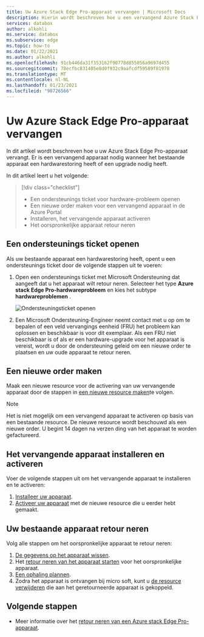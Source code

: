 ```yaml
---
title: Uw Azure Stack Edge Pro-apparaat vervangen | Microsoft Docs
description: Hierin wordt beschreven hoe u een vervangend Azure Stack Edge Pro-apparaat ophaalt.
services: databox
author: alkohli
ms.service: databox
ms.subservice: edge
ms.topic: how-to
ms.date: 01/22/2021
ms.author: alkohli
ms.openlocfilehash: 91cb446da31f353162f90778d855056a9697d455
ms.sourcegitcommit: 78ecfbc831405e8d0f932c9aafcdf59589f81978
ms.translationtype: MT
ms.contentlocale: nl-NL
ms.lasthandoff: 01/23/2021
ms.locfileid: "98726566"
---
```

# <a name="replace-your-azure-stack-edge-pro-device"></a>Uw Azure Stack Edge Pro-apparaat vervangen

In dit artikel wordt beschreven hoe u uw Azure Stack Edge Pro-apparaat vervangt. Er is een vervangend apparaat nodig wanneer het bestaande apparaat een hardwarestoring heeft of een upgrade nodig heeft. 


In dit artikel leert u het volgende:

> [!div class="checklist"]
>
> * Een ondersteunings ticket voor hardware-probleem openen
> * Een nieuwe order maken voor een vervangend apparaat in de Azure Portal
> * Installeren, het vervangende apparaat activeren
> * Het oorspronkelijke apparaat retour neren

## <a name="open-a-support-ticket"></a>Een ondersteunings ticket openen

Als uw bestaande apparaat een hardwarestoring heeft, opent u een ondersteunings ticket door de volgende stappen uit te voeren:

1. Open een ondersteunings ticket met Microsoft Ondersteuning dat aangeeft dat u het apparaat wilt retour neren. Selecteer het type **Azure stack Edge Pro-hardwareprobleem** en kies het subtype **hardwareproblemen** .  

    ![Ondersteuningsticket openen](media/azure-stack-edge-replace-device/open-support-ticket-1.png)  

2. Een Microsoft Ondersteuning-Engineer neemt contact met u op om te bepalen of een veld vervangings eenheid (FRU) het probleem kan oplossen en beschikbaar is voor dit exemplaar. Als een FRU niet beschikbaar is of als er een hardware-upgrade voor het apparaat is vereist, wordt u door de ondersteuning geleid om een nieuwe order te plaatsen en uw oude apparaat te retour neren.

## <a name="create-a-new-order"></a>Een nieuwe order maken

Maak een nieuwe resource voor de activering van uw vervangende apparaat door de stappen in [een nieuwe resource maken](azure-stack-edge-gpu-deploy-prep.md#create-a-new-resource)te volgen.

> [!NOTE]
> Het is niet mogelijk om een vervangend apparaat te activeren op basis van een bestaande resource. De nieuwe resource wordt beschouwd als een nieuwe order. U begint 14 dagen na verzen ding van het apparaat te worden gefactureerd.

## <a name="install-and-activate-the-replacement-device"></a>Het vervangende apparaat installeren en activeren

Voer de volgende stappen uit om het vervangende apparaat te installeren en te activeren:

1. [Installeer uw apparaat](azure-stack-edge-deploy-install.md).
2. [Activeer uw apparaat](azure-stack-edge-deploy-connect-setup-activate.md) met de nieuwe resource die u eerder hebt gemaakt.

## <a name="return-your-existing-device"></a>Uw bestaande apparaat retour neren

Volg alle stappen om het oorspronkelijke apparaat te retour neren:

1. [De gegevens op het apparaat wissen](azure-stack-edge-return-device.md#erase-data-from-the-device).
2. Het [retour neren van het apparaat starten](azure-stack-edge-return-device.md#initiate-device-return) voor het oorspronkelijke apparaat.
3. [Een ophaling plannen](azure-stack-edge-return-device.md#schedule-a-pickup).
4. Zodra het apparaat is ontvangen bij micro soft, kunt u [de resource verwijderen](azure-stack-edge-return-device.md#delete-the-resource) die aan het geretourneerde apparaat is gekoppeld.


## <a name="next-steps"></a>Volgende stappen

- Meer informatie over het [retour neren van een Azure stack Edge Pro-apparaat](azure-stack-edge-return-device.md).
